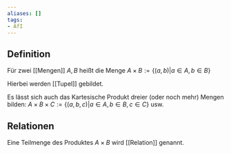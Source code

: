 ```yaml
---
aliases: []
tags:
- AfI
---
```

## Definition
Für zwei [[Mengen]] $A,B$ heißt die Menge
$A\times B := \{(a,b)|a\in A,b\in B\}$

Hierbei werden [[Tupel]] gebildet.

Es lässt sich auch das Kartesische Produkt dreier (oder noch mehr) Mengen bilden:
$A\times B\times C := \{(a,b,c)|a\in A, b\in B, c\in C\}$ 
usw.

## Relationen
Eine Teilmenge des Produktes $A\times B$ wird [[Relation]] genannt.